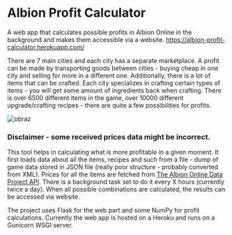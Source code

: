 # Albion Profit Calculator
A web app that calculates possible profits in Albion Online in the background and makes them accessible via a website. 
https://albion-profit-calculator.herokuapp.com/

There are 7 main cities and each city has a separate marketplace. A profit can be made by transporting goods between cities - buying cheap in one city and selling for more in a different one. 
Additionally, there is a lot of items that can be crafted. Each city specializes in crafting certain types of items - you will get some amount of ingredients back when crafting.
There is over 6500 different items in the game, over 10000 different upgrade/crafting recipes - there are quite a few possibilities for profits.

![obraz](https://user-images.githubusercontent.com/11869011/122793365-66c78080-d2bb-11eb-93ce-f274465d9d88.png)

### Disclaimer - some received prices data might be incorrect.

This tool helps in calculating what is more profitable in a given moment. It first loads data about all the items, recipes and such from a file - dump of game data stored in JSON file (really poor structure - probably converted from XML).
Prices for all the items are fetched from [The Albion Online Data Project API](https://www.albion-online-data.com/). There is a background task set to do it every X hours (currently twice a day).
When all possible combinations are calculated, the results can be accessed via website.

The project uses Flask for the web part and some NumPy for profit calculations.
Currently the web app is hosted on a Heroku and runs on a Gunicorn WSGI server. 

